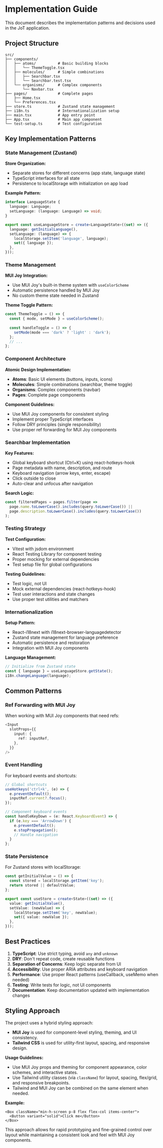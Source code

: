 # Implementation Guide

This document describes the implementation patterns and decisions used in the JoT application.

## Project Structure

```
src/
├── components/
│   ├── atoms/          # Basic building blocks
│   │   └── ThemeToggle.tsx
│   ├── molecules/      # Simple combinations
│   │   ├── Searchbar.tsx
│   │   └── Searchbar.test.tsx
│   └── organisms/      # Complex components
│       └── Navbar.tsx
├── pages/              # Complete pages
│   ├── Home.tsx
│   └── Preferences.tsx
├── store.ts            # Zustand state management
├── i18n.ts             # Internationalization setup
├── main.tsx            # App entry point
├── App.tsx             # Main app component
└── test-setup.ts       # Test configuration
```

## Key Implementation Patterns

### State Management (Zustand)

**Store Organization:**
- Separate stores for different concerns (app state, language state)
- TypeScript interfaces for all state
- Persistence to localStorage with initialization on app load

**Example Pattern:**
```typescript
interface LanguageState {
  language: Language;
  setLanguage: (language: Language) => void;
}

export const useLanguageStore = create<LanguageState>((set) => ({
  language: getInitialLanguage(),
  setLanguage: (language) => {
    localStorage.setItem('language', language);
    set({ language });
  },
}));
```

### Theme Management

**MUI Joy Integration:**
- Use MUI Joy's built-in theme system with `useColorScheme`
- Automatic persistence handled by MUI Joy
- No custom theme state needed in Zustand

**Theme Toggle Pattern:**
```typescript
const ThemeToggle = () => {
  const { mode, setMode } = useColorScheme();
  
  const handleToggle = () => {
    setMode(mode === 'dark' ? 'light' : 'dark');
  };
  // ...
};
```

### Component Architecture

**Atomic Design Implementation:**
- **Atoms**: Basic UI elements (buttons, inputs, icons)
- **Molecules**: Simple combinations (searchbar, theme toggle)
- **Organisms**: Complex components (navbar)
- **Pages**: Complete page components

**Component Guidelines:**
- Use MUI Joy components for consistent styling
- Implement proper TypeScript interfaces
- Follow DRY principles (single responsibility)
- Use proper ref forwarding for MUI Joy components

### Searchbar Implementation

**Key Features:**
- Global keyboard shortcut (Ctrl+K) using react-hotkeys-hook
- Page metadata with name, description, and route
- Keyboard navigation (arrow keys, enter, escape)
- Click outside to close
- Auto-clear and unfocus after navigation

**Search Logic:**
```typescript
const filteredPages = pages.filter(page => 
  page.name.toLowerCase().includes(query.toLowerCase()) ||
  page.description.toLowerCase().includes(query.toLowerCase())
);
```

### Testing Strategy

**Test Configuration:**
- Vitest with jsdom environment
- React Testing Library for component testing
- Proper mocking for external dependencies
- Test setup file for global configurations

**Testing Guidelines:**
- Test logic, not UI
- Mock external dependencies (react-hotkeys-hook)
- Test user interactions and state changes
- Use proper test utilities and matchers

### Internationalization

**Setup Pattern:**
- React-i18next with i18next-browser-languagedetector
- Zustand state management for language preference
- Automatic persistence and restoration
- Integration with MUI Joy components

**Language Management:**
```typescript
// Initialize from Zustand state
const { language } = useLanguageStore.getState();
i18n.changeLanguage(language);
```

## Common Patterns

### Ref Forwarding with MUI Joy

When working with MUI Joy components that need refs:

```typescript
<Input
  slotProps={{
    input: {
      ref: inputRef,
    },
  }}
/>
```

### Event Handling

For keyboard events and shortcuts:

```typescript
// Global shortcuts
useHotkeys('ctrl+k', (e) => {
  e.preventDefault();
  inputRef.current?.focus();
});

// Component keyboard events
const handleKeyDown = (e: React.KeyboardEvent) => {
  if (e.key === 'ArrowDown') {
    e.preventDefault();
    e.stopPropagation();
    // Handle navigation
  }
};
```

### State Persistence

For Zustand stores with localStorage:

```typescript
const getInitialValue = () => {
  const stored = localStorage.getItem('key');
  return stored || defaultValue;
};

export const useStore = create<State>((set) => ({
  value: getInitialValue(),
  setValue: (newValue) => {
    localStorage.setItem('key', newValue);
    set({ value: newValue });
  },
}));
```

## Best Practices

1. **TypeScript**: Use strict typing, avoid `any` and `unknown`
2. **DRY**: Don't repeat code, create reusable functions
3. **Separation of Concerns**: Keep logic separate from UI
4. **Accessibility**: Use proper ARIA attributes and keyboard navigation
5. **Performance**: Use proper React patterns (useCallback, useMemo when needed)
6. **Testing**: Write tests for logic, not UI components
7. **Documentation**: Keep documentation updated with implementation changes 

## Styling Approach

The project uses a hybrid styling approach:
- **MUI Joy** is used for component-level styling, theming, and UI consistency.
- **Tailwind CSS** is used for utility-first layout, spacing, and responsive design.

**Usage Guidelines:**
- Use MUI Joy props and theming for component appearance, color schemes, and interactive states.
- Use Tailwind utility classes (via `className`) for layout, spacing, flex/grid, and responsive breakpoints.
- Tailwind and MUI Joy can be combined on the same element when needed.

**Example:**
```tsx
<Box className="min-h-screen p-8 flex flex-col items-center">
  <Button variant="solid">Click me</Button>
</Box>
```

This approach allows for rapid prototyping and fine-grained control over layout while maintaining a consistent look and feel with MUI Joy components. 